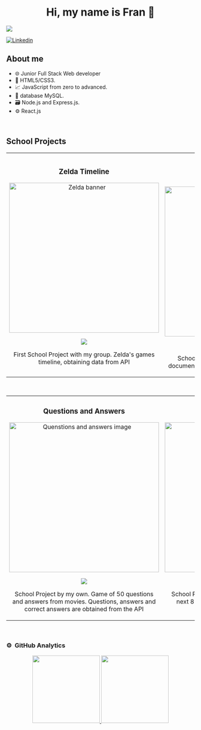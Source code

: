 <div align="center">
<h1 align="center">Hi, my name is Fran 👋</h1>
</div>
<img src="https://i.imgur.com/A4vQ7KB.jpeg">

[![Linkedin](https://img.shields.io/badge/LinkedIn-0077B5?style=for-the-badge&logo=linkedin&logoColor=white)](https://www.linkedin.com/in/francisco-jimenez-criado/)

## About me
 
- 🌐 Junior Full Stack Web developer
- 📖 HTML5/CSS3.⁣
- 📈 JavaScript from zero to advanced.⁣
- 📝 database MySQL.⁣
- 🗃 Node.js and Express.js.⁣
- ⚙ React.js
<br>

## School Projects
<table>
<tr>
<td width="50%">
<h3 align="center">Zelda Timeline</h3>
<div align="center">
<a href="https://github.com/FranJimenezCriado/Linea-Temporal-Zelda" target="_blank"><img src="https://fs-prod-cdn.nintendo-europe.com/media/images/10_share_images/portals_3/SI_Hub_Zelda_Portal_image1600w.jpg" width="400" alt="Zelda banner"></a>
<p>
<a href="https://github.com/FranJimenezCriado/Linea-Temporal-Zelda" target="_blank">
<img src="https://img.shields.io/badge/CODE-ff9?style=for-the-badge&logo=github&logoColor=black">
</a>
</p>
<p>First School Project with my group. Zelda's games timeline, obtaining data from API
</p>
</div>
                                                                                      
</td>

<td width="50%">
               <br>
<h3 align="center">Pokedex</h3>
<div align="center">                                       
<a href="https://github.com/FranJimenezCriado/Pokedex" target="_blank"><img src="https://i.blogs.es/82d7ef/pokemon/1366_2000.jpeg" width="400" alt="Pokemon banner"></a>
<br>
<p>
<a href="https://github.com/FranJimenezCriado/Pokedex" target="_blank">
<img src="https://img.shields.io/badge/CODE-red?style=for-the-badge&logo=github&logoColor=black">
</a>
</p>
</p>School Project by my own. Using JavaScript document to show API information about Pokemon</p>
</div>                                                             
</table>                                                                                 
</div>
<br>

<table>
<tr>
<td width="50%">
<h3 align="center">Questions and Answers</h3>
<div align="center">
<a href="https://github.com/FranJimenezCriado/Preguntas-Y-Respuestas" target="_blank"><img src="https://img.freepik.com/fotos-premium/preguntas-respuestas-palabras-tipografia-metalica-aisladas-sobre-fondo-blanco_764664-3643.jpg" width="400" alt="Quenstions and answers image"></a>
<p>
<a href="https://github.com/FranJimenezCriado/Preguntas-Y-Respuestas" target="_blank">
<img src="https://img.shields.io/badge/CODE-white?style=for-the-badge&logo=github&logoColor=black">
</a>
</p>
<p>School Project by my own. Game of 50 questions and answers from movies. Questions, answers and correct answers are obtained from the API</p>
</div>
                                                                                      
</td>       

<td width="50%">
<h3 align="center">Rain Prediction</h3>
<div align="center">
<a href="https://github.com/FranJimenezCriado/Prediccion-de-lluvia" target="_blank"><img src="https://kubrick.htvapps.com/htv-prod-media.s3.amazonaws.com/images/nhjxygyi-1559831904.jpg?crop=1.00xw:1.00xh;0,0&resize=900:*" width="400" alt="Rain prediction image"></a>
<p>
<a href="https://github.com/FranJimenezCriado/Prediccion-de-lluvia" target="_blank">
<img src="https://img.shields.io/badge/CODE-blue?style=for-the-badge&logo=github&logoColor=black">
</a>
</p>
<p>School Project by my own. Rain prediction of the next 8 hours using GPS ubication, responses obtained from API</p>
</div>
                                                                                      
</td>  
</table>                                                                                 
</div>
<br>

### ⚙️ &nbsp;GitHub Analytics

<p align="center">
<a href="https://github.com/FranJimenezCriado">
  <img height="180em" src="https://github-readme-stats-eight-theta.vercel.app/api?username=FranJimenezCriado&show_icons=true&theme=algolia&include_all_commits=true&count_private=true"/>
  <img height="180em" src="https://github-readme-stats-eight-theta.vercel.app/api/top-langs/?username=FranJimenezCriado&layout=compact&langs_count=8&theme=algolia"/>
</a>
</p>
